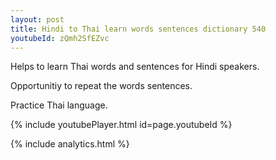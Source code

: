 ```yaml
---
layout: post
title: Hindi to Thai learn words sentences dictionary 540 
youtubeId: zQmh2SfEZvc
---
```

 
 
Helps to learn Thai words and sentences for Hindi speakers.

Opportunitiy to repeat the words sentences. 

Practice Thai language. 
 
{% include youtubePlayer.html id=page.youtubeId %}
 
 
{% include analytics.html %}